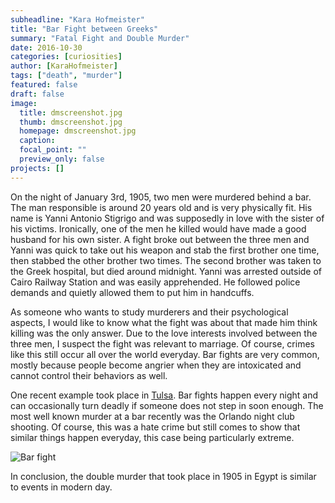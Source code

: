 ```yaml
---
subheadline: "Kara Hofmeister"
title: "Bar Fight between Greeks"
summary: "Fatal Fight and Double Murder"
date: 2016-10-30
categories: [curiosities]
author: [KaraHofmeister]
tags: ["death", "murder"]
featured: false
draft: false
image:
  title: dmscreenshot.jpg
  thumb: dmscreenshot.jpg
  homepage: dmscreenshot.jpg
  caption:
  focal_point: ""
  preview_only: false
projects: []
---
```

On the night of January 3rd, 1905, two men were murdered behind a bar.
The man responsible is around 20 years old and is very physically fit.
His name is Yanni Antonio Stigrigo and was supposedly in love with the
sister of his victims. Ironically, one of the men he killed would have
made a good husband for his own sister. A fight broke out between the
three men and Yanni was quick to take out his weapon and stab the first brother one time, then stabbed the other brother two times. The second brother was taken to the Greek hospital, but died around midnight. Yanni was arrested outside of Cairo Railway Station and was easily apprehended. He followed police demands and quietly allowed them to put him in handcuffs.

As someone who wants to study murderers and their psychological aspects, I would like to know what the fight was about that made him think killing was the only answer. Due to the love interests involved between the three men, I suspect the fight was relevant to marriage. Of course, crimes like this still occur all over the world everyday. Bar fights are very common, mostly because people become angrier when they are intoxicated and cannot control their behaviors as well.

One recent example took place in [Tulsa](http://www.kjrh.com/news/local-news/police-are-investigating-double-homicide-in-n-tulsa). Bar fights happen every night and can occasionally turn deadly if someone does not step in soon enough. The most well known murder at a bar recently was the Orlando night club shooting. Of course, this was a hate crime but still comes to show that similar things happen everyday, this case being particularly extreme.

![Bar fight](https://github.com/dig-eg-gaz/dig-eg-gaz.github.io/blob/master/images/barfight.jpg?raw=true)

In conclusion, the double murder that took place in 1905 in Egypt is similar to events in modern day.
